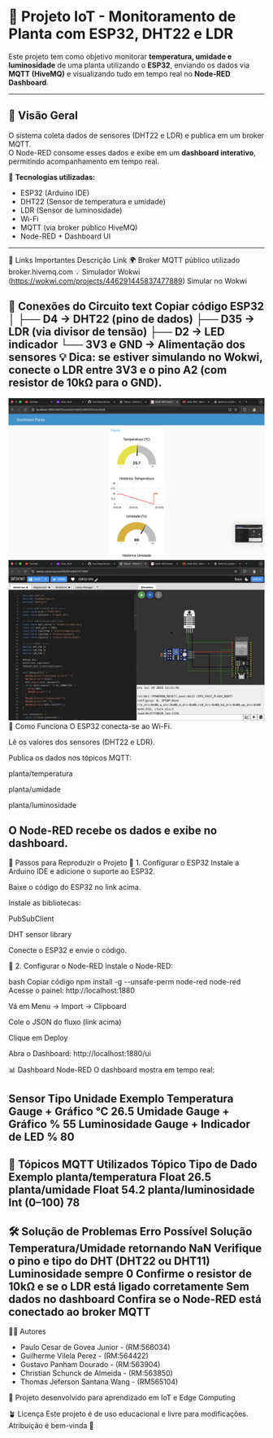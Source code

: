 # 🌱 Projeto IoT - Monitoramento de Planta com ESP32, DHT22 e LDR

Este projeto tem como objetivo monitorar **temperatura, umidade e luminosidade** de uma planta utilizando o **ESP32**, enviando os dados via **MQTT (HiveMQ)** e visualizando tudo em tempo real no **Node-RED Dashboard**.

---

## 🚀 Visão Geral

O sistema coleta dados de sensores (DHT22 e LDR) e publica em um broker MQTT.  
O Node-RED consome esses dados e exibe em um **dashboard interativo**, permitindo acompanhamento em tempo real.

📡 **Tecnologias utilizadas:**
- ESP32 (Arduino IDE)
- DHT22 (Sensor de temperatura e umidade)
- LDR (Sensor de luminosidade)
- Wi-Fi
- MQTT (via broker público HiveMQ)
- Node-RED + Dashboard UI

---

🔗 Links Importantes
Descrição	Link
🌍 Broker MQTT público utilizado	broker.hivemq.com
💡 Simulador Wokwi (https://wokwi.com/projects/446291445837477889)	Simular no Wokwi

📡 Conexões do Circuito
text
Copiar código
ESP32
│
├── D4  →  DHT22 (pino de dados)
├── D35 →  LDR (via divisor de tensão)
├── D2  →  LED indicador
└── 3V3 e GND → Alimentação dos sensores
💡 Dica: se estiver simulando no Wokwi, conecte o LDR entre 3V3 e o pino A2 (com resistor de 10kΩ para o GND).
---
<div align="center">
  <img src="tela.png" width="600" alt="Arquitetura do Projeto">
</div>

<div align="center">
  <img src="tela2.png" width="600" alt="Arquitetura do Projeto">
</div>
🧠 Como Funciona
O ESP32 conecta-se ao Wi-Fi.

Lê os valores dos sensores (DHT22 e LDR).

Publica os dados nos tópicos MQTT:

planta/temperatura

planta/umidade

planta/luminosidade

O Node-RED recebe os dados e exibe no dashboard.
---
🧰 Passos para Reproduzir o Projeto
🔹 1. Configurar o ESP32
Instale a Arduino IDE e adicione o suporte ao ESP32.

Baixe o código do ESP32 no link acima.

Instale as bibliotecas:

PubSubClient

DHT sensor library

Conecte o ESP32 e envie o código.

🔹 2. Configurar o Node-RED
Instale o Node-RED:

bash
Copiar código
npm install -g --unsafe-perm node-red
node-red
Acesse o painel: http://localhost:1880

Vá em Menu → Import → Clipboard

Cole o JSON do fluxo (link acima)

Clique em Deploy

Abra o Dashboard: http://localhost:1880/ui

📊 Dashboard Node-RED
O dashboard mostra em tempo real:

Sensor	Tipo	Unidade	Exemplo
Temperatura	Gauge + Gráfico	°C	26.5
Umidade	Gauge + Gráfico	%	55
Luminosidade	Gauge + Indicador de LED	%	80
---
🧾 Tópicos MQTT Utilizados
Tópico	Tipo de Dado	Exemplo
planta/temperatura	Float	26.5
planta/umidade	Float	54.2
planta/luminosidade	Int (0–100)	78
---
🛠️ Solução de Problemas
Erro	Possível Solução
Temperatura/Umidade retornando NaN	Verifique o pino e tipo do DHT (DHT22 ou DHT11)
Luminosidade sempre 0	Confirme o resistor de 10kΩ e se o LDR está ligado corretamente
Sem dados no dashboard	Confira se o Node-RED está conectado ao broker MQTT
---
👨‍💻 Autores
- Paulo Cesar de Govea Junior - (RM:566034)
- Guilherme Vilela Perez - (RM:564422)
- Gustavo Panham Dourado - (RM:563904)
- Christian Schunck de Almeida - (RM:563850)
- Thomas Jeferson Santana Wang - (RM565104)
  
💬 Projeto desenvolvido para aprendizado em IoT e Edge Computing


🪴 Licença
Este projeto é de uso educacional e livre para modificações.
Atribuição é bem-vinda 🌱
